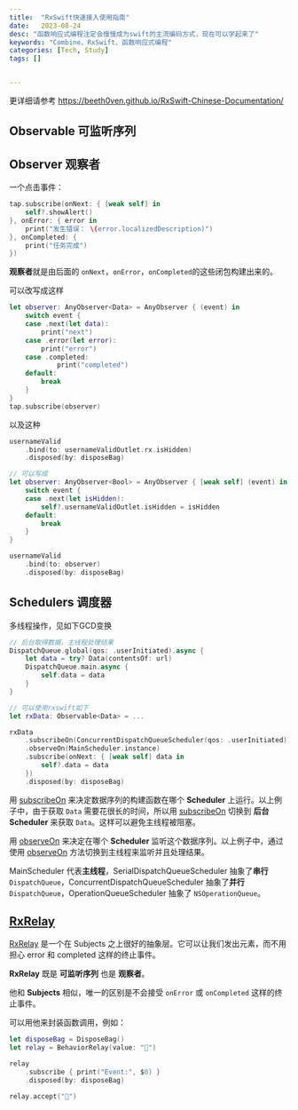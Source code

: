 ```yaml
---
title:  "RxSwift快速接入使用指南"
date:   2023-08-24
desc: "函数响应式编程注定会慢慢成为swift的主流编码方式，现在可以学起来了"
keywords: "Combine、RxSwift、函数响应式编程"
categories: [Tech, Study]
tags: []


---
```


更详细请参考 https://beeth0ven.github.io/RxSwift-Chinese-Documentation/

## Observable 可监听序列









## Observer 观察者

一个点击事件：

```swift
tap.subscribe(onNext: { [weak self] in
    self?.showAlert()
}, onError: { error in
    print("发生错误： \(error.localizedDescription)")
}, onCompleted: {
    print("任务完成")
})
```

**观察者**就是由后面的 `onNext`，`onError`，`onCompleted`的这些闭包构建出来的。

可以改写成这样

```swift
let observer: AnyObserver<Data> = AnyObserver { (event) in
    switch event {
    case .next(let data):
        print("next")
    case .error(let error):
        print("error")
    case .completed:
     		print("completed")
    default:
        break
    }
}
tap.subscribe(observer)
```

以及这种

```swift
usernameValid
    .bind(to: usernameValidOutlet.rx.isHidden)
    .disposed(by: disposeBag)

// 可以写成
let observer: AnyObserver<Bool> = AnyObserver { [weak self] (event) in
    switch event {
    case .next(let isHidden):
        self?.usernameValidOutlet.isHidden = isHidden
    default:
        break
    }
}

usernameValid
    .bind(to: observer)
    .disposed(by: disposeBag)
```

##  Schedulers 调度器

多线程操作，见如下GCD变换

```swift
// 后台取得数据，主线程处理结果
DispatchQueue.global(qos: .userInitiated).async {
    let data = try? Data(contentsOf: url)
    DispatchQueue.main.async {
        self.data = data
    }
}

// 可以使用rxswift如下
let rxData: Observable<Data> = ...

rxData
    .subscribeOn(ConcurrentDispatchQueueScheduler(qos: .userInitiated))
    .observeOn(MainScheduler.instance)
    .subscribe(onNext: { [weak self] data in
        self?.data = data
    })
    .disposed(by: disposeBag)
```

用 [subscribeOn](https://beeth0ven.github.io/RxSwift-Chinese-Documentation/content/decision_tree/subscribeOn.html) 来决定数据序列的构建函数在哪个 **Scheduler** 上运行。以上例子中，由于获取 `Data` 需要花很长的时间，所以用 [subscribeOn](https://beeth0ven.github.io/RxSwift-Chinese-Documentation/content/decision_tree/subscribeOn.html) 切换到 **后台 Scheduler** 来获取 `Data`。这样可以避免主线程被阻塞。

用 [observeOn](https://beeth0ven.github.io/RxSwift-Chinese-Documentation/content/decision_tree/observeOn.html) 来决定在哪个 **Scheduler** 监听这个数据序列。以上例子中，通过使用 [observeOn](https://beeth0ven.github.io/RxSwift-Chinese-Documentation/content/decision_tree/observeOn.html) 方法切换到主线程来监听并且处理结果。

MainScheduler 代表**主线程**，SerialDispatchQueueScheduler 抽象了**串行** `DispatchQueue`，ConcurrentDispatchQueueScheduler 抽象了**并行** `DispatchQueue`，OperationQueueScheduler 抽象了 `NSOperationQueue`。



## [RxRelay](https://beeth0ven.github.io/RxSwift-Chinese-Documentation/content/recipes/rxrelay.html)

[RxRelay](https://beeth0ven.github.io/RxSwift-Chinese-Documentation/content/recipes/rxrelay.html) 是一个在 Subjects 之上很好的抽象层。它可以让我们发出元素，而不用担心 error 和 completed 这样的终止事件。

**RxRelay** 既是 **可监听序列** 也是 **观察者**。

他和 **Subjects** 相似，唯一的区别是不会接受 `onError` 或 `onCompleted` 这样的终止事件。

可以用他来封装函数调用，例如：

```swift
let disposeBag = DisposeBag()
let relay = BehaviorRelay(value: "🔴")

relay
    .subscribe { print("Event:", $0) }
    .disposed(by: disposeBag)

relay.accept("🐶")
```

